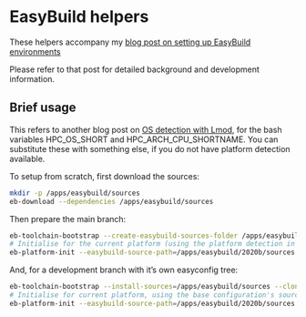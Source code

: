 # EasyBuild helpers

These helpers accompany my [blog post on setting up EasyBuild environments](https://blog.entek.org.uk/notes/2021/07/29/setting-up-easybuild-environments.html)

Please refer to that post for detailed background and development information.

## Brief usage

This refers to another blog post on [OS detection with Lmod](https://blog.entek.org.uk/notes/2021/07/27/platform-detection-with-lmod.html), for the bash variables HPC_OS_SHORT and HPC_ARCH_CPU_SHORTNAME.  You can substitute these with something else, if you do not have platform detection available.

To setup from scratch, first download the sources:

```bash
mkdir -p /apps/easybuild/sources
eb-download --dependencies /apps/easybuild/sources
```

Then prepare the main branch:

```bash
eb-toolchain-bootstrap --create-easybuild-sources-folder /apps/easybuild/2020b
# Initialise for the current platform (using the platform detection in hpc_environment module, e.g. EL-7-sky or Deb-10-has)
eb-platform-init --easybuild-source-path=/apps/easybuild/2020b/sources --install-sources=/apps/easybuild/sources /apps/easybuild/2020b/$HPC_OS_SHORT-$HPC_ARCH_CPU_SHORTNAME
```

And, for a development branch with it’s own easyconfig tree:

```bash
eb-toolchain-bootstrap --install-sources=/apps/easybuild/sources --clone-easyconfigs /apps/easybuild/2020b-some-app-test
# Initialise for current platform, using the base configuration's source space
eb-platform-init --easybuild-source-path=/apps/easybuild/2020b/sources --install-sources=/apps/easybuild/sources /apps/easybuild/2020b-some-app-test/$HPC_OS_SHORT-$HPC_ARCH_CPU_SHORTNAME
```

